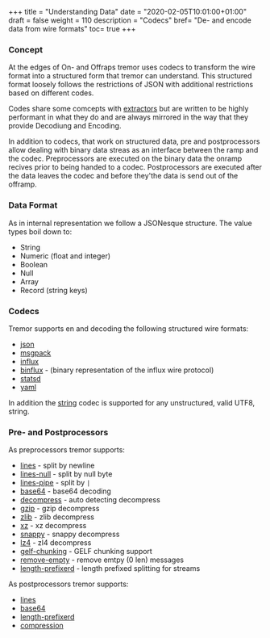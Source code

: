 +++
title = "Understanding Data"
date = "2020-02-05T10:01:00+01:00"
draft = false
weight = 110
description = "Codecs"
bref= "De- and encode data from wire formats"
toc= true
+++

<h3 class="section-head" id="h-concept"><a href="#h-concept"></a>Concept</h3>

At the edges of On- and Offraps tremor uses codecs to transform the wire format into a structured form that tremor can understand. This structured format loosely follows the restrictions of JSON with additional restrictions based on different codes.

Codes share some comcepts with [extractors](https://docs.tremor.rs/tremor-script/#extractors) but are written to be highly performant in what they do and are always mirrored in the way that they provide Decodiung and Encoding.

In addition to codecs, that work on structured data, pre and postprocessors allow dealing with binary data streas as an interface between the ramp and the codec. Preprocessors are executed on the binary data the onramp recives prior to being handed to a codec. Postprocessors are executed after the data leaves the codec and before they'the data is send out of the offramp. 

<h3 class="section-head" id="h-concept"><a href="#h-concept"></a>Data Format</h3>

As in internal representation we follow a JSONesque structure. The value types boil down to:

* String
* Numeric (float and integer)
* Boolean
* Null
* Array
* Record (string keys)

<h3 class="section-head" id="h-concept"><a href="#h-codecs"></a>Codecs</h3>

Tremor supports en and decoding the following structured wire formats:

* [json](https://docs.tremor.rs/artefacts/codecs#json)
* [msgpack](https://docs.tremor.rs/artefacts/codecs#msgpack)
* [influx](https://docs.tremor.rs/artefacts/codecs#influx)
* [binflux](https://docs.tremor.rs/artefacts/codecs#binflux) - (binary representation of the influx wire protocol)
* [statsd](https://docs.tremor.rs/artefacts/codecs#statsd)
* [yaml](https://docs.tremor.rs/artefacts/codecs#yaml)

In addition the [string](https://docs.tremor.rs/artefacts/codecs#string) codec is supported for any unstructured, valid UTF8, string.

<h3 class="section-head" id="h-concept"><a href="#h-codecs"></a>Pre- and Postprocessors</h3>

As preprocessors tremor supports:

* [lines](https://docs.tremor.rs/artefacts/preprocessors/#lines) - split by newline
* [lines-null](https://docs.tremor.rs/artefacts/preprocessors/#lines-null) - split by null byte
* [lines-pipe](https://docs.tremor.rs/artefacts/preprocessors/#lines-pipe) - split by `|`
* [base64](https://docs.tremor.rs/artefacts/preprocessors/#base64) - base64 decoding
* [decompress](https://docs.tremor.rs/artefacts/preprocessors/#decompress) - auto detecting decompress
* [gzip](https://docs.tremor.rs/artefacts/preprocessors/#gzip) - gzip decompress
* [zlib](https://docs.tremor.rs/artefacts/preprocessors/#zlib) - zlib decompress
* [xz](https://docs.tremor.rs/artefacts/preprocessors/#xz) - xz decompress
* [snappy](https://docs.tremor.rs/artefacts/preprocessors/#snappy) - snappy decompress
* [lz4](https://docs.tremor.rs/artefacts/preprocessors/#lz4) - zl4 decompress
* [gelf-chunking](https://docs.tremor.rs/artefacts/preprocessors/#gelf-chunking) - GELF chunking support
* [remove-empty](https://docs.tremor.rs/artefacts/preprocessors/#remove-empty) - remove emtpy (0 len) messages
* [length-prefixerd](https://docs.tremor.rs/artefacts/preprocessors/#length-prefixerd) - length prefixed splitting for streams

As postprocessors tremor supports:

* [lines](https://docs.tremor.rs/artefacts/postprocessors/#lines)
* [base64](https://docs.tremor.rs/artefacts/postprocessors/#base64)
* [length-prefixerd](https://docs.tremor.rs/artefacts/postprocessors/#length-prefixerd)
* [compression](https://docs.tremor.rs/artefacts/postprocessors/#compression)